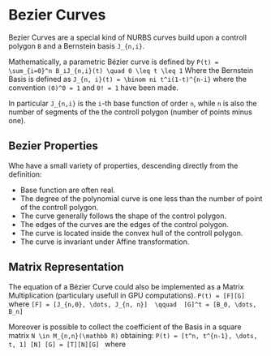 # Bezier Curves

Bezier Curves are a special kind of NURBS curves build upon a controll polygon `B` and a Bernstein basis `J_{n,i}`.

Mathematically, a parametric Bézier curve is defined by
``P(t) = \sum_{i=0}^n B_iJ_{n,i}(t) \quad 0 \leq t \leq 1``
Where the Bernstein Basis is defined as
``J_{n, i}(t) = \binom ni t^i(1-t)^{n-i}``
where the convention `(0)^0 = 1` and `0! = 1` have been made.

In particular `J_{n,i}` is the `i`-th base function of order `n`, while `n` is also the number of segments of the the controll polygon (number of points minus one).

## Bezier Properties

Whe have a small variety of properties, descending directly from the definition:
 - Base function are often real.
 - The degree of the polynomial curve is one less than the number of point of the controll polygon.
 - The curve generally follows the shape of the control polygon.
 - The edges of the curves are the edges of the control polygon.
 - The curve is located inside the convex hull of the controll polygon.
 - The curve is invariant under Affine transformation.

## Matrix Representation

The equation of a Bézier Curve could also be implemented as a Matrix Multiplication (particulary usefull in GPU computations).
``P(t) = [F][G]``
where
``[F] = [J_{n,0}, \dots, J_{n, n}]	\qquad	[G]^t = [B_0, \dots, B_n]``

Moreover is possible to collect the coefficient of the Basis in a square matrix `N \in M_{n,n}(\mathbb R)` obtaining:
``P(t) = [t^n, t^{n-1}, \dots, t, 1] [N] [G] = [T][N][G] ``
where 